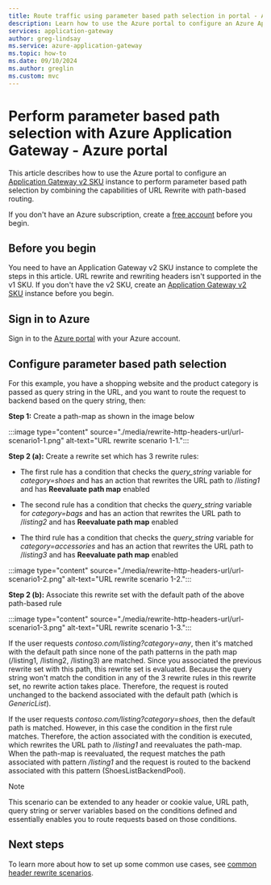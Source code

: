 ```yaml
---
title: Route traffic using parameter based path selection in portal - Azure Application Gateway
description: Learn how to use the Azure portal to configure an Azure Application Gateway to choose the backend pool based on the value of a header, part of URL, or query string in the request.
services: application-gateway
author: greg-lindsay
ms.service: azure-application-gateway
ms.topic: how-to
ms.date: 09/10/2024
ms.author: greglin
ms.custom: mvc
---
```

# Perform parameter based path selection with Azure Application Gateway - Azure portal

This article describes how to use the Azure portal to configure an [Application Gateway v2 SKU](./application-gateway-autoscaling-zone-redundant.md) instance to perform parameter based path selection by combining the capabilities of URL Rewrite with path-based routing.

If you don't have an Azure subscription, create a [free account](https://azure.microsoft.com/free/?WT.mc_id=A261C142F) before you begin.

## Before you begin

You need to have an Application Gateway v2 SKU instance to complete the steps in this article. URL rewrite and rewriting headers isn't supported in the v1 SKU. If you don't have the v2 SKU, create an [Application Gateway v2 SKU](./tutorial-autoscale-ps.md) instance before you begin.


## Sign in to Azure

Sign in to the [Azure portal](https://portal.azure.com/) with your Azure account.

## Configure parameter based path selection

For this example, you have a shopping website and the product category is passed as query string in the URL, and you want to route the request to backend based on the query string, then:

**Step 1:**  Create a path-map as shown in the image below

:::image type="content" source="./media/rewrite-http-headers-url/url-scenario1-1.png" alt-text="URL rewrite scenario 1-1.":::

**Step 2 (a):** Create a rewrite set which has 3 rewrite rules: 

* The first rule has a condition that checks the *query_string* variable for *category=shoes* and has an action that rewrites the URL path to /*listing1* and has **Reevaluate path map** enabled

* The second rule has a condition that checks the *query_string* variable for *category=bags* and has an action that rewrites the URL path to /*listing2*  and has **Reevaluate path map** enabled

* The third rule has a condition that checks the *query_string* variable for *category=accessories* and has an action that rewrites the URL path to /*listing3* and has **Reevaluate path map** enabled

:::image type="content" source="./media/rewrite-http-headers-url/url-scenario1-2.png" alt-text="URL rewrite scenario 1-2.":::

 

**Step 2 (b):** Associate this rewrite set with the default path of the above path-based rule

:::image type="content" source="./media/rewrite-http-headers-url/url-scenario1-3.png" alt-text="URL rewrite scenario 1-3.":::

If the user requests *contoso.com/listing?category=any*, then it's matched with the default path since none of the path patterns in the path map (/listing1, /listing2, /listing3) are matched. Since you associated the previous rewrite set with this path, this rewrite set is evaluated. Because the query string won't match the condition in any of the 3 rewrite rules in this rewrite set, no rewrite action takes place. Therefore, the request is routed unchanged to the backend associated with the default path (which is *GenericList*).

If the user requests *contoso.com/listing?category=shoes*, then the default path is matched. However, in this case the condition in the first rule matches. Therefore, the action associated with the condition is executed, which rewrites the URL path to /*listing1*  and reevaluates the path-map. When the path-map is reevaluated, the request matches the path associated with pattern */listing1* and the request is routed to the backend associated with this pattern (ShoesListBackendPool).

> [!NOTE]
> This scenario can be extended to any header or cookie value, URL path, query string or server variables based on the conditions defined and essentially enables you to route requests based on those conditions.

## Next steps

To learn more about how to set up some common use cases, see [common header rewrite scenarios](./rewrite-http-headers-url.md).